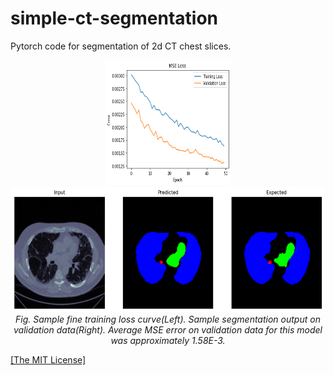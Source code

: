 <h1>simple-ct-segmentation</h1>
<p>Pytorch code for segmentation of 2d CT chest slices.</p>

<p align="center">
    <img width="200" height="200" src="https://github.com/AgamChopra/simple-ct-segmentation/blob/main/rersults/Figure%202022-07-29%20011023.png">
    <img width="500" height="200"src="https://github.com/AgamChopra/simple-ct-segmentation/blob/main/rersults/Figure%202022-07-29%20014118%20(6).png">
    <br><i>Fig. Sample fine training loss curve(Left). Sample segmentation output on validation data(Right). Average MSE error on validation data for this model was approximately 1.58E-3.</i><br>
</p>

<p><a href="https://raw.githubusercontent.com/AgamChopra/simple-ct-segmentation/main/LICENSE" target="blank">[The MIT License]</a></p>
